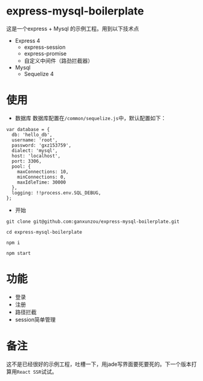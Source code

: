# express-mysql-boilerplate
这是一个express + Mysql 的示例工程。用到以下技术点
- Express 4
  - express-session
  - express-promise
  - 自定义中间件（路劲拦截器）
- Mysql
  - Sequelize 4

# 使用
- 数据库
数据库配置在`/common/sequelize.js`中，默认配置如下：
```
var database = {
  db: 'hello_db',
  username: 'root',
  password: 'gxz153759',
  dialect: 'mysql',
  host: 'localhost',
  port: 3306,
  pool: {
    maxConnections: 10,
    minConnections: 0,
    maxIdleTime: 30000
  },
  logging: !!process.env.SQL_DEBUG,
};
```

- 开始
```
git clone git@github.com:ganxunzou/express-mysql-boilerplate.git

cd express-mysql-boilerplate

npm i 

npm start
```

# 功能
- 登录
- 注册
- 路径拦截
- session简单管理


# 备注
这不是已经很好的示例工程，吐槽一下，用jade写界面要死要死的。下一个版本打算用`React SSR`试试。
